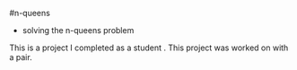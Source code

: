 #n-queens
* solving the n-queens problem 

This is a project I completed as a student . This project was worked on with a pair.
